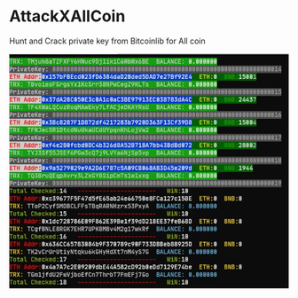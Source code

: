 
# AttackXAllCoin
Hunt and Crack private key from Bitcoinlib for All coin

![](https://raw.githubusercontent.com/Pymmdrza/AttackXAllCoin/mainx/CapturetrxEthBnb3b.JPG)
